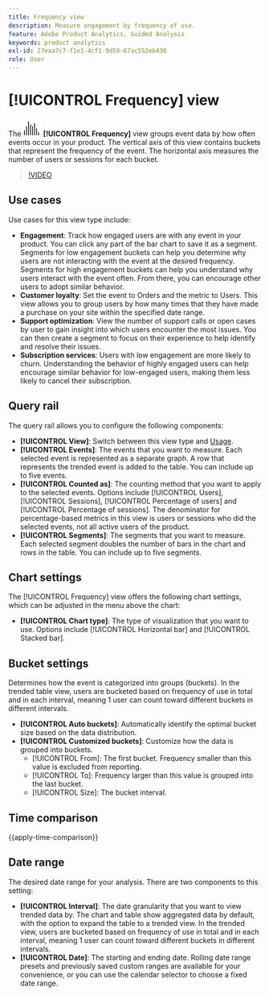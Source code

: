```yaml
---
title: Frequency view
description: Measure engagement by frequency of use.
feature: Adobe Product Analytics, Guided Analysis
keywords: product analytics
exl-id: 27eaa7c7-f1e1-4cf1-9d59-67ac552eb430
role: User
---
```

# [!UICONTROL Frequency] view

The ![Frequency](/help/assets/icons/Histogram.svg) **[!UICONTROL Frequency]** view groups event data by how often events occur in your product. The vertical axis of this view contains buckets that represent the frequency of the event. The horizontal axis measures the number of users or sessions for each bucket.

>[!VIDEO](https://video.tv.adobe.com/v/3428089/?learn=on)

## Use cases

Use cases for this view type include:

* **Engagement**: Track how engaged users are with any event in your product. You can click any part of the bar chart to save it as a segment. Segments for low engagement buckets can help you determine why users are not interacting with the event at the desired frequency. Segments for high engagement buckets can help you understand why users interact with the event often. From there, you can encourage other users to adopt similar behavior.
* **Customer loyalty**: Set the event to Orders and the metric to Users. This view allows you to group users by how many times that they have made a purchase on your site within the specified date range.
* **Support optimization**: View the number of support calls or open cases by user to gain insight into which users encounter the most issues. You can then create a segment to focus on their experience to help identify and resolve their issues.
* **Subscription services**: Users with low engagement are more likely to churn. Understanding the behavior of highly engaged users can help encourage similar behavior for low-engaged users, making them less likely to cancel their subscription.

## Query rail

The query rail allows you to configure the following components:

* **[!UICONTROL View]**: Switch between this view type and [Usage](trends.md).
* **[!UICONTROL Events]**: The events that you want to measure. Each selected event is represented as a separate graph. A row that represents the trended event is added to the table. You can include up to five events.
* **[!UICONTROL Counted as]**: The counting method that you want to apply to the selected events. Options include [!UICONTROL Users], [!UICONTROL Sessions], [!UICONTROL Percentage of users] and [!UICONTROL Percentage of sessions]. The denominator for percentage-based metrics in this view is users or sessions who did the selected events, not all active users of the product.
* **[!UICONTROL Segments]**: The segments that you want to measure. Each selected segment doubles the number of bars in the chart and rows in the table. You can include up to five segments.

## Chart settings

The [!UICONTROL Frequency] view offers the following chart settings, which can be adjusted in the menu above the chart:

* **[!UICONTROL Chart type]**: The type of visualization that you want to use. Options include [!UICONTROL Horizontal bar] and [!UICONTROL Stacked bar].

## Bucket settings

Determines how the event is categorized into groups (buckets). In the trended table view, users are bucketed based on frequency of use in total and in each interval, meaning 1 user can count toward different buckets in different intervals.

* **[!UICONTROL Auto buckets]**: Automatically identify the optimal bucket size based on the data distribution.
* **[!UICONTROL Customized buckets]**: Customize how the data is grouped into buckets.
  * [!UICONTROL From]: The first bucket. Frequency smaller than this value is excluded from reporting.
  * [!UICONTROL To]: Frequency larger than this value is grouped into the last bucket.
  * [!UICONTROL Size]: The bucket interval.

## Time comparison

{{apply-time-comparison}}

## Date range

The desired date range for your analysis. There are two components to this setting:

* **[!UICONTROL Interval]**: The date granularity that you want to view trended data by. The chart and table show aggregated data by default, with the option to expand the table to a trended view. In the trended view, users are bucketed based on frequency of use in total and in each interval, meaning 1 user can count toward different buckets in different intervals. 
* **[!UICONTROL Date]**: The starting and ending date. Rolling date range presets and previously saved custom ranges are available for your convenience, or you can use the calendar selector to choose a fixed date range.
